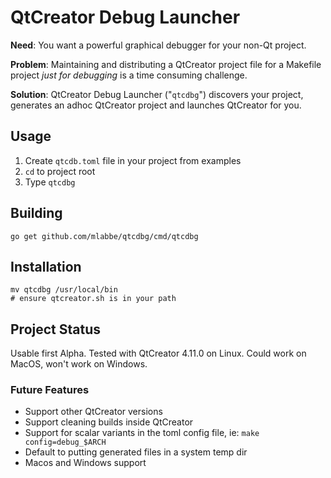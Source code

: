 # QtCreator Debug Launcher #

**Need**: You want a powerful graphical debugger for your non-Qt project.

**Problem**: Maintaining and distributing a QtCreator project file for a Makefile project _just for debugging_ is a time consuming challenge.

**Solution**: QtCreator Debug Launcher ("`qtcdbg`") discovers your project, generates an adhoc QtCreator project and launches QtCreator for you.

## Usage ##

 1. Create `qtcdb.toml` file in your project from examples
 2. `cd` to project root
 3. Type `qtcdbg`

## Building ##

    go get github.com/mlabbe/qtcdbg/cmd/qtcdbg
    
## Installation ##

    mv qtcdbg /usr/local/bin
    # ensure qtcreator.sh is in your path 

## Project Status ##

Usable first Alpha. Tested with QtCreator 4.11.0 on Linux.  Could work on MacOS, won't work on Windows.

### Future Features ###

 - Support other QtCreator versions
 - Support cleaning builds inside QtCreator
 - Support for scalar variants in the toml config file, ie: `make config=debug_$ARCH`
 - Default to putting generated files in a system temp dir
 - Macos and Windows support
